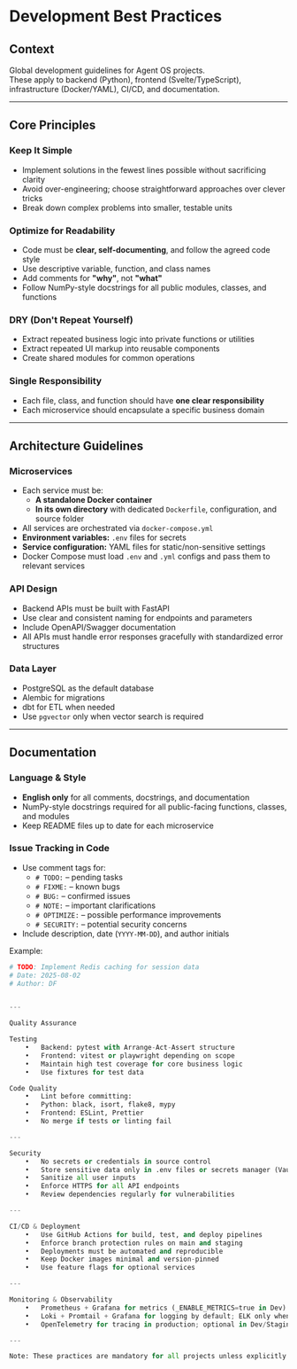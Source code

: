 # Development Best Practices

## Context
Global development guidelines for Agent OS projects.  
These apply to backend (Python), frontend (Svelte/TypeScript), infrastructure (Docker/YAML), CI/CD, and documentation.

---

## Core Principles

### Keep It Simple
- Implement solutions in the fewest lines possible without sacrificing clarity
- Avoid over-engineering; choose straightforward approaches over clever tricks
- Break down complex problems into smaller, testable units

### Optimize for Readability
- Code must be **clear, self-documenting**, and follow the agreed code style
- Use descriptive variable, function, and class names
- Add comments for **"why"**, not **"what"**
- Follow NumPy-style docstrings for all public modules, classes, and functions

### DRY (Don't Repeat Yourself)
- Extract repeated business logic into private functions or utilities
- Extract repeated UI markup into reusable components
- Create shared modules for common operations

### Single Responsibility
- Each file, class, and function should have **one clear responsibility**
- Each microservice should encapsulate a specific business domain

---

## Architecture Guidelines

### Microservices
- Each service must be:
  - **A standalone Docker container**
  - **In its own directory** with dedicated `Dockerfile`, configuration, and source folder
- All services are orchestrated via `docker-compose.yml`
- **Environment variables:** `.env` files for secrets
- **Service configuration:** YAML files for static/non-sensitive settings
- Docker Compose must load `.env` and `.yml` configs and pass them to relevant services

### API Design
- Backend APIs must be built with FastAPI
- Use clear and consistent naming for endpoints and parameters
- Include OpenAPI/Swagger documentation
- All APIs must handle error responses gracefully with standardized error structures

### Data Layer
- PostgreSQL as the default database
- Alembic for migrations
- dbt for ETL when needed
- Use `pgvector` only when vector search is required

---

## Documentation

### Language & Style
- **English only** for all comments, docstrings, and documentation
- NumPy-style docstrings required for all public-facing functions, classes, and modules
- Keep README files up to date for each microservice

### Issue Tracking in Code
- Use comment tags for:
  - `# TODO:` – pending tasks
  - `# FIXME:` – known bugs
  - `# BUG:` – confirmed issues
  - `# NOTE:` – important clarifications
  - `# OPTIMIZE:` – possible performance improvements
  - `# SECURITY:` – potential security concerns
- Include description, date (`YYYY-MM-DD`), and author initials

Example:
```python
# TODO: Implement Redis caching for session data
# Date: 2025-08-02
# Author: DF


---

Quality Assurance

Testing
	•	Backend: pytest with Arrange-Act-Assert structure
	•	Frontend: vitest or playwright depending on scope
	•	Maintain high test coverage for core business logic
	•	Use fixtures for test data

Code Quality
	•	Lint before committing:
	•	Python: black, isort, flake8, mypy
	•	Frontend: ESLint, Prettier
	•	No merge if tests or linting fail

---

Security
	•	No secrets or credentials in source control
	•	Store sensitive data only in .env files or secrets manager (Vault / AWS Secrets Manager)
	•	Sanitize all user inputs
	•	Enforce HTTPS for all API endpoints
	•	Review dependencies regularly for vulnerabilities

---

CI/CD & Deployment
	•	Use GitHub Actions for build, test, and deploy pipelines
	•	Enforce branch protection rules on main and staging
	•	Deployments must be automated and reproducible
	•	Keep Docker images minimal and version-pinned
	•	Use feature flags for optional services

---

Monitoring & Observability
	•	Prometheus + Grafana for metrics (_ENABLE_METRICS=true in Dev)
	•	Loki + Promtail + Grafana for logging by default; ELK only when required
	•	OpenTelemetry for tracing in production; optional in Dev/Staging via ENABLE_OTEL=false

---

Note: These practices are mandatory for all projects unless explicitly overridden in project-specific documentation.


